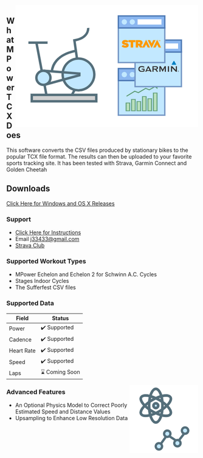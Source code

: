 <img align="right" src="images/mpowertcx%20simpler.png"/>

## What MPowerTCX Does
This software converts the CSV files produced by stationary bikes to the popular TCX file format. The results can then be uploaded to your favorite sports tracking site. It has been tested with Strava, Garmin Connect and Golden Cheetah

## Downloads
[Click Here for Windows and OS X Releases](https://github.com/j33433/MPowerTCX/releases)

### Support
* [Click Here for Instructions](INSTRUCTIONS.md)
* Email j33433@gmail.com
* [Strava Club](https://www.strava.com/clubs/MPowerTCX)

### Supported Workout Types
* MPower Echelon and Echelon 2 for Schwinn A.C. Cycles
* Stages Indoor Cycles
* The Sufferfest CSV files

### Supported Data

Field  | Status
-----|----- 
Power | ✔️ Supported
Cadence | ✔️ Supported
Heart Rate | ✔️ Supported
Speed | ✔️ Supported
Laps | ⌛ Coming Soon

<img src="images/mpowertcx advanced.png" align="right"/>

### Advanced Features
* An Optional Physics Model to Correct Poorly Estimated Speed and Distance Values
* Upsampling to Enhance Low Resolution Data
